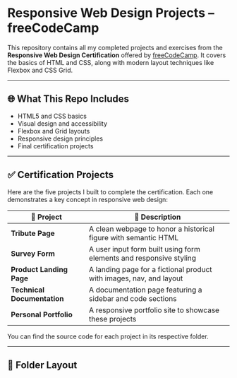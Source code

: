 # Responsive Web Design Projects – freeCodeCamp

This repository contains all my completed projects and exercises from the **Responsive Web Design Certification** offered by [freeCodeCamp](https://www.freecodecamp.org/). It covers the basics of HTML and CSS, along with modern layout techniques like Flexbox and CSS Grid.

---

## 🌐 What This Repo Includes

- HTML5 and CSS basics
- Visual design and accessibility
- Flexbox and Grid layouts
- Responsive design principles
- Final certification projects

---

## ✅ Certification Projects

Here are the five projects I built to complete the certification. Each one demonstrates a key concept in responsive web design:

| 🧩 Project | 📝 Description |
|-----------|----------------|
| **Tribute Page** | A clean webpage to honor a historical figure with semantic HTML |
| **Survey Form** | A user input form built using form elements and responsive styling |
| **Product Landing Page** | A landing page for a fictional product with images, nav, and layout |
| **Technical Documentation** | A documentation page featuring a sidebar and code sections |
| **Personal Portfolio** | A responsive portfolio site to showcase these projects |

You can find the source code for each project in its respective folder.

---

## 📁 Folder Layout

